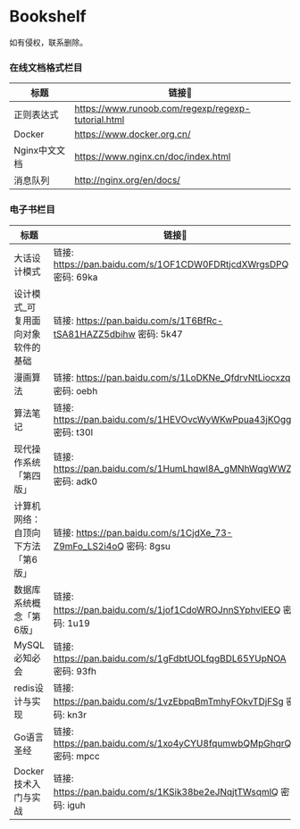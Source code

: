 # Bookshelf
如有侵权，联系删除。

### 在线文档格式栏目

| 标题          | 链接🔗                                              |
| ------------- | -------------------------------------------------- |
| 正则表达式    | https://www.runoob.com/regexp/regexp-tutorial.html |
| Docker        | https://www.docker.org.cn/                         |
| Nginx中文文档 | https://www.nginx.cn/doc/index.html                |
| 消息队列      | http://nginx.org/en/docs/                          |

### 电子书栏目
| 标题                              | 链接🔗                                                        |
| --------------------------------- | ------------------------------------------------------------ |
| 大话设计模式                      | 链接: https://pan.baidu.com/s/1OF1CDW0FDRtjcdXWrgsDPQ  密码: 69ka |
| 设计模式_可复用面向对象软件的基础 | 链接: https://pan.baidu.com/s/1T6BfRc-tSA81HAZZ5dbihw  密码: 5k47 |
| 漫画算法                          | 链接: https://pan.baidu.com/s/1LoDKNe_QfdrvNtLiocxzqA  密码: oebh |
| 算法笔记                          | 链接: https://pan.baidu.com/s/1HEVOvcWyWKwPpua43jKOgg  密码: t30l |
| 现代操作系统「第四版」            | 链接: https://pan.baidu.com/s/1HumLhqwl8A_gMNhWqgWWZg  密码: adk0 |
| 计算机网络：自顶向下方法「第6版」 | 链接: https://pan.baidu.com/s/1CjdXe_73-Z9mFo_LS2i4oQ  密码: 8gsu |
| 数据库系统概念「第6版」           | 链接: https://pan.baidu.com/s/1jof1CdoWROJnnSYphvIEEQ  密码: 1u19 |
| MySQL必知必会                     | 链接: https://pan.baidu.com/s/1gFdbtUOLfqgBDL65YUpNOA  密码: 93fh |
| redis设计与实现                   | 链接: https://pan.baidu.com/s/1vzEbpqBmTmhyFOkvTDjFSg  密码: kn3r |
| Go语言圣经                        | 链接: https://pan.baidu.com/s/1xo4yCYU8fqumwbQMpGhqrQ  密码: mpcc |
| Docker技术入门与实战              | 链接: https://pan.baidu.com/s/1KSik38be2eJNqjtTWsqmlQ  密码: iguh |




